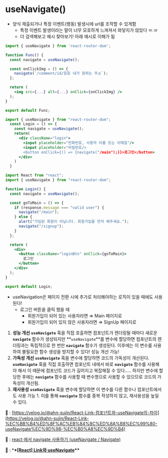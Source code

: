 # useNavigate()

- 양식 제출되거나 특정 이벤트(행동) 발생시에 url를 조작할 수 있게함
  - 특정 이벤트 발생이라는 말이 너무 모호하게 느껴져서 와닿지가 않았다 ㅠ.ㅠ
  - 더 검색해보고 예시 찾아보기! 아래 예시로 이해가 됨

```jsx
import { useNavigate } from 'react-router-dom';

function Func() {
  const navigate = useNavigate();

  const onClickImg = () => {
    navigate(`/comment/id/등등 내가 원하는 주소`);
  };

  return (
  	<img src={...} alt={...} onClick={onClickImg} />
  );
}

export default Func;
```

```jsx
import { useNavigate } from "react-router-dom";
  const Login = () => {
	const navigate = useNavigate();
	return(
      <div className="login">
		<input placeholder="전화번호, 사용자 이름 또는 이메일"/>
        <input placeholder="비밀번호/>
        <button onClick={() => {navigate("/main");}}>로그인</button>
      </div>
	)
  }
```

```jsx
import React from "react";
import { useNavigate } from "react-router-dom";

function Login() {
  const navigate = useNavigate();

  const goToMain = () => {
    if (response.message === "valid user") {
      navigate("/main");
    } else {
      alert("가입된 회원이 아닙니다. 회원가입을 먼저 해주세요.");
      navigate("/signup");
    }
  };

  return (
    <div>
      <button className="loginBtn" onClick={goToMain}>
        로그인
      </button>
    </div>
  );
}

export default Login;
```

- useNavigation은 페이지 전환 시에 추가로 처리해야하는 로직이 있을 때에도 사용된다!
  - 로그인 버튼을 클릭 했을 때
    - 회원가입이 되어 있는 사용자라면 ⇒ Main 페이지로
    - 회원가입이 되어 있지 않은 사용자라면 ⇒ SignUp 페이지로

1. **성능 개선**
   **`useNavigate`** 훅을 직접 호출하면 컴포넌트가 렌더링될 때마다 새로운 **`navigate`** 함수가 생성되지만 **`useNavigate`**를 변수에 할당하면 컴포넌트의 렌더링과는 독립적으로 한 번만 **`navigate`** 함수가 생성된다.
   이후에는 이 변수를 사용하여 불필요한 함수 생성을 방지할 수 있다! 성능 개선 가능!
2. **가독성 개선**
   **`useNavigate`** 훅을 변수에 할당하면 코드의 가독성이 개선된다. **`useNavigate`** 훅을 직접 호출하면 컴포넌트 내에서 바로 **`navigate`** 함수를 사용해야 해서 이 때문에 컴포넌트 코드가 길어지고 복잡해질 수 있다….. 하지만 변수에 할당한 후에는 **`navigate`** 함수를 사용할 때 변수명으로 사용할 수 있으므로 코드의 가독성이 개선됨.
3. **재사용성**
   **`useNavigate`** 훅을 변수에 할당하면 이 변수를 다른 함수나 컴포넌트에서도 사용 가능 1. 이를 통해 **`navigate`** 함수를 중복 작성하지 않고, 재사용성을 높일 수 있다.

🔗 : [https://velog.io/@ahn-sujin/React-Link-컴포넌트와-useNavigate의-차이](https://velog.io/@ahn-sujin/React-Link-%EC%BB%B4%ED%8F%AC%EB%84%8C%ED%8A%B8%EC%99%80-useNavigate%EC%9D%98-%EC%B0%A8%EC%9D%B4)

🔗 : [react 에서 navigate 사용하기 (useNavigate / Navigate)](https://basemenks.tistory.com/278)

🔗 : \***\*[[React] Link와 useNavigate](https://heycoding.tistory.com/72)\*\***
